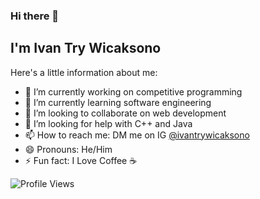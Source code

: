 ### Hi there 👋

## I'm Ivan Try Wicaksono

Here's a little information about me:
- 🔭 I’m currently working on competitive programming
- 🌱 I’m currently learning software engineering
- 👯 I’m looking to collaborate on web development
- 🤔 I’m looking for help with C++ and Java
- 📫 How to reach me: DM me on IG [@ivantrywicaksono](https://instagram.com/ivantrywicaksono)
- 😄 Pronouns: He/Him
- ⚡ Fun fact: I Love Coffee ☕

![Profile Views](https://komarev.com/ghpvc/?username=ivantrywicaksono&style=for-the-badge&label=PROFILE+VIEWS)
